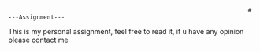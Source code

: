                                                                         # ---Assignment---

This is my personal assignment, feel free to read it, if u have any opinion please contact me
